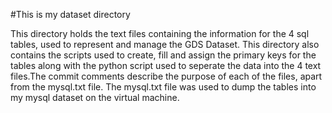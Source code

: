 #This is my dataset directory

This directory holds the text files containing the information for the 4 sql tables, used to represent and manage the GDS Dataset. This directory also contains the scripts used to create, fill and assign the primary keys for the tables along with the python script used to seperate the data into the 4 text files.The commit comments describe the purpose of each of the files, apart from the mysql.txt file. The mysql.txt file was used to dump the tables into my mysql dataset on the virtual machine.
